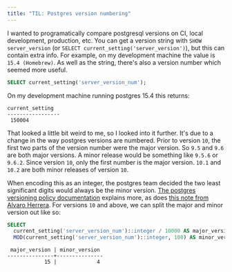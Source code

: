 ```yaml
---
title: "TIL: Postgres version numbering"
---
```

I wanted to programatically compare postgresql versions on CI, local development, production, etc. You can get a version string with `SHOW server_version` (or `SELECT current_setting('server_version')`), but this can contain extra info. For example, on my development machine the value is `15.4 (Homebrew)`. As well as the string, there's also a version number which seemed more useful.

```sql
SELECT current_setting('server_version_num');
```
On my development machine running postgres 15.4 this returns:
```
current_setting
-----------------
 150004
```
That looked a little bit weird to me, so I looked into it further. It's due to a change in the way postgres versions are numbered. Prior to version `10`, the first two parts of the version number were the major version. So `9.5` and `9.6` are both major versions. A minor release would be something like `9.5.6` or `9.6.2`. Since version `10`, only the first number is the major version. `10.1` and `10.2` are both minor releases of version `10`.

When encoding this as an integer, the postgres team decided the two least significant digits would always be the minor version. [The postgres versioning policy documentation](https://www.postgresql.org/support/versioning/) explains more, as does [this note from Alvaro Herrera](https://www.postgresql.org/message-id/20180122190455.7zpoxjuesi4qk7jt%40alvherre.pgsql). For versions `10` and above, we can split the major and minor version out like so:

```sql
SELECT
  current_setting('server_version_num')::integer / 10000 AS major_version,
  MOD(current_setting('server_version_num')::integer, 100) AS minor_version;
```

```
 major_version | minor_version
---------------+---------------
            15 |             4
```
